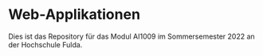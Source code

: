 # Web-Applikationen

Dies ist das Repository für das Modul AI1009 im Sommersemester 2022 an der Hochschule Fulda.
